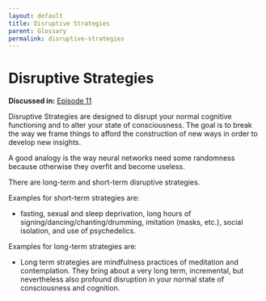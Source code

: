 ```yaml
---
layout: default
title: Disruptive Strategies
parent: Glossary
permalink: disruptive-strategies
---
```


# Disruptive Strategies

**Discussed in:** [Episode 11](/episodes/11)

Disruptive Strategies are designed to disrupt your normal cognitive functioning and to alter your state of consciousness. The goal is to break the way we frame things to afford the construction of new ways in order to develop new insights.

A good analogy is the way neural networks need some randomness because otherwise they overfit and become useless.

There are long-term and short-term disruptive strategies.

Examples for short-term strategies are:

- fasting, sexual and sleep deprivation, long hours of signing/dancing/chanting/drumming, imitation (masks, etc.), social isolation, and use of psychedelics. 

Examples for long-term strategies are:

- Long term strategies are mindfulness practices of meditation and contemplation. They bring about a very long term, incremental, but nevertheless also profound disruption in your normal state of consciousness and cognition.
